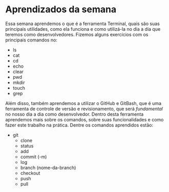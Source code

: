 # **Aprendizados da semana**

Essa semana aprendemos o que é a ferramenta Terminal, quais são suas principais utilidades, como ela funciona e como utilizá-la no dia a dia que teremos como desenvolvedores. Fizemos alguns exercícios com os principais comandos no:

* ls
* cat
* cd
* echo
* clear
* pwd
* mkdir
* touch
* grep

Além disso, também aprendemos a utilizar o GitHub e GitBash, que é uma ferramenta de controle de versão e revisionamento, que será _fundamental_ no nosso dia a dia como desenvolvedor. Dentro desta ferramenta aprendemos mais sobre os comandos, sobre suas funcionalidades e como fazer este trabalho na prática. Dentre os comandos aprendidos estão:

* git
    * clone
    * status
    * add
    * commit (-m)
    * log
    * branch (nome-da-branch)
    * checkout
    * push
    * pull